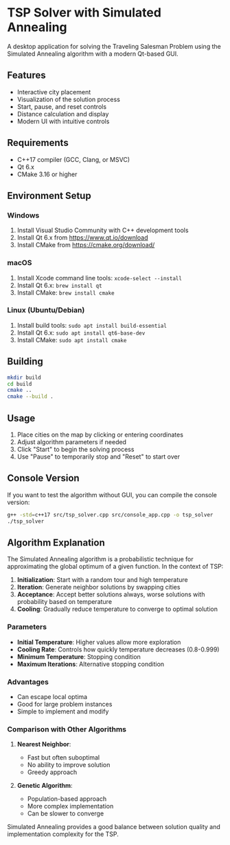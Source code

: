 # TSP Solver with Simulated Annealing

A desktop application for solving the Traveling Salesman Problem using the Simulated Annealing algorithm with a modern Qt-based GUI.

## Features
- Interactive city placement
- Visualization of the solution process
- Start, pause, and reset controls
- Distance calculation and display
- Modern UI with intuitive controls

## Requirements
- C++17 compiler (GCC, Clang, or MSVC)
- Qt 6.x
- CMake 3.16 or higher

## Environment Setup

### Windows
1. Install Visual Studio Community with C++ development tools
2. Install Qt 6.x from https://www.qt.io/download
3. Install CMake from https://cmake.org/download/

### macOS
1. Install Xcode command line tools: `xcode-select --install`
2. Install Qt 6.x: `brew install qt`
3. Install CMake: `brew install cmake`

### Linux (Ubuntu/Debian)
1. Install build tools: `sudo apt install build-essential`
2. Install Qt 6.x: `sudo apt install qt6-base-dev`
3. Install CMake: `sudo apt install cmake`

## Building
```bash
mkdir build
cd build
cmake ..
cmake --build .
```

## Usage
1. Place cities on the map by clicking or entering coordinates
2. Adjust algorithm parameters if needed
3. Click "Start" to begin the solving process
4. Use "Pause" to temporarily stop and "Reset" to start over

## Console Version
If you want to test the algorithm without GUI, you can compile the console version:

```bash
g++ -std=c++17 src/tsp_solver.cpp src/console_app.cpp -o tsp_solver
./tsp_solver
```

## Algorithm Explanation

The Simulated Annealing algorithm is a probabilistic technique for approximating the global optimum of a given function. In the context of TSP:

1. **Initialization**: Start with a random tour and high temperature
2. **Iteration**: Generate neighbor solutions by swapping cities
3. **Acceptance**: Accept better solutions always, worse solutions with probability based on temperature
4. **Cooling**: Gradually reduce temperature to converge to optimal solution

### Parameters
- **Initial Temperature**: Higher values allow more exploration
- **Cooling Rate**: Controls how quickly temperature decreases (0.8-0.999)
- **Minimum Temperature**: Stopping condition
- **Maximum Iterations**: Alternative stopping condition

### Advantages
- Can escape local optima
- Good for large problem instances
- Simple to implement and modify

### Comparison with Other Algorithms

1. **Nearest Neighbor**:
   - Fast but often suboptimal
   - No ability to improve solution
   - Greedy approach

2. **Genetic Algorithm**:
   - Population-based approach
   - More complex implementation
   - Can be slower to converge

Simulated Annealing provides a good balance between solution quality and implementation complexity for the TSP.